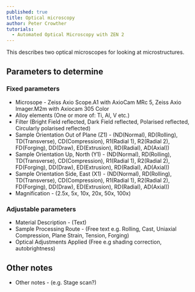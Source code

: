 ```yaml
---
published: true
title: Optical microscopy
author: Peter Crowther
tutorials:
  - Automated Optical Microscopy with ZEN 2
---
```


This describes two optical microscopes for looking at microstructures.

## Parameters to determine

### Fixed parameters
- Microsope - Zeiss Axio Scope.A1 with AxioCam MRc 5, Zeiss Axio Imager.M2m with Axiocam 305 Color
- Alloy elements (One or more of: Ti, Al, V etc.)
- Filter (Bright Field reflected, Dark Field reflected, Polarised reflected, Circularly polarised reflected)
- Sample Orientation Out of Plane (Z1) - (ND(Normal), RD(Rolling), TD(Transverse), CD(Compression), R1(Radial 1), R2(Radial 2), FD(Forging), DD(Draw), ED(Extrusion), RD(Radial), AD(Axial))
- Sample Orientation Up, North (Y1) - (ND(Normal), RD(Rolling), TD(Transverse), CD(Compression), R1(Radial 1), R2(Radial 2), FD(Forging), DD(Draw), ED(Extrusion), RD(Radial), AD(Axial))
- Sample Orientation Side, East (X1) - (ND(Normal), RD(Rolling), TD(Transverse), CD(Compression), R1(Radial 1), R2(Radial 2), FD(Forging), DD(Draw), ED(Extrusion), RD(Radial), AD(Axial))
- Magnification - (2.5x, 5x, 10x, 20x, 50x, 100x)


### Adjustable parameters
- Material Description - (Text)
- Sample Processing Route - (Free text e.g. Rolling, Cast, Uniaxial Compression, Plane Strain, Tension, Forging)
- Optical Adjustments Applied (Free e.g shading correction, autobrightness)


## Other notes
- Other notes - (e.g. Stage scan?)

